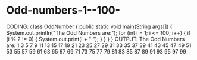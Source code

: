 # Odd-numbers-1--100-

CODING:
class OddNumber {
public static void main(String args[]) {
System.out.println("The Odd Numbers are:");
for (int i = 1; i <= 100; i++) {
if (i % 2 != 0) {
System.out.print(i + " ");
}
}
}
}
OUTPUT:
The Odd Numbers are:
1 3 5 7 9 11 13 15 17 19 21 23 25 27 29 31 33 35 37 39 41 43 45 47 49 51 53 55 57 59 61 63
65 67 69 71 73 75 77 79 81 83 85 87 89 91 93 95 97 99
